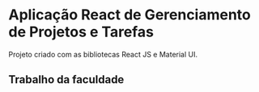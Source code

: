 # Aplicação React de Gerenciamento de Projetos e Tarefas

Projeto criado com as bibliotecas React JS e Material UI.

## Trabalho da faculdade
